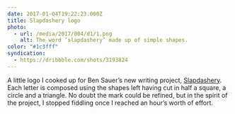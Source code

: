 ```yaml
---
date: 2017-01-04T19:22:23.000Z
title: Slapdashery logo
photo:
  - url: /media/2017/004/d1/1.png
    alt: The word ‘slapdashery’ made up of simple shapes.
color: "#1c3fff"
syndication:
  - https://dribbble.com/shots/3193824
---
```


A little logo I cooked up for Ben Sauer’s new writing project, [Slapdashery](https://slapdashery.org). Each letter is composed using the shapes left having cut in half a square, a circle and a triangle. No doubt the mark could be refined, but in the spirit of the project, I stopped fiddling once I reached an hour’s worth of effort.
